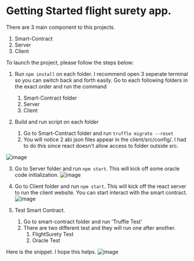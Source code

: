 # Getting Started flight surety app.

There are 3 main component to this projects.
1. Smart-Contract
2. Server
3. Client

To launch the project, please follow the steps below:

1. Run `npm install` on each folder. I recommend open 3 seperate terminal so you can switch back and forth easily.
   Go to each following folders in the exact order and run the command
   1. Smart-Contract folder
   2. Server
   3. Client

2. Build and run script on each folder
   1. Go to Smart-Contract folder and run `truffle migrate --reset`
   2. You will notice 2 abi json files appear in the client/src/config/.  I had to do this since react doesn't allow access to folder outside src.

![image](https://user-images.githubusercontent.com/11653682/137628609-e4398564-4102-41d3-9c7b-5cade29bb926.png)

   3. Go to Server folder and run `npm start`. This will kick off some oracle code initialization.
![image](https://user-images.githubusercontent.com/11653682/137629394-01d90b66-a9c2-43bb-8dc5-06c949a2a3bc.png)


   3. Go to Client folder and run `npm start`. This will kick off the react server to run the client website. You can start interact with the smart contract.
![image](https://user-images.githubusercontent.com/11653682/137629511-39091800-fbce-479d-82aa-2950db48f63b.png)

   

3. Test Smart Contract.
    1. Go to smart-contract folder and run 'Truffle Test'
    2. There are two different test and they will run one after another.
       1. FlightSurety Test
       2. Oracle Test

Here is the snippet. I hope this helps.
![image](https://user-images.githubusercontent.com/11653682/137629780-2622c797-3e0e-426c-a5bd-10e9a08a2ac8.png)



